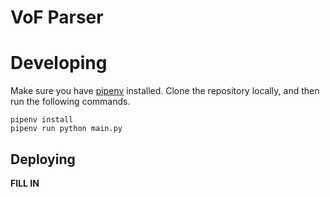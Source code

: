 # VoF Parser

# Developing

Make sure you have [pipenv](https://docs.pipenv.org/install/) installed. Clone the repository locally, and then run the following commands.

```
pipenv install
pipenv run python main.py
```

## Deploying

**FILL IN**

